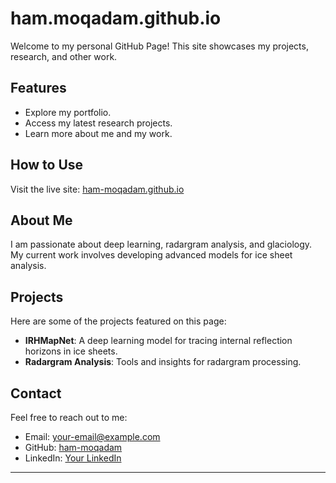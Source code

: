 # ham.moqadam.github.io

Welcome to my personal GitHub Page! This site showcases my projects, research, and other work.

## Features
- Explore my portfolio.
- Access my latest research projects.
- Learn more about me and my work.

## How to Use
Visit the live site: [ham-moqadam.github.io](https://ham-moqadam.github.io)

## About Me
I am passionate about deep learning, radargram analysis, and glaciology. My current work involves developing advanced models for ice sheet analysis.

## Projects
Here are some of the projects featured on this page:
- **IRHMapNet**: A deep learning model for tracing internal reflection horizons in ice sheets.
- **Radargram Analysis**: Tools and insights for radargram processing.

## Contact
Feel free to reach out to me:
- Email: your-email@example.com
- GitHub: [ham-moqadam](https://github.com/ham-moqadam)
- LinkedIn: [Your LinkedIn](https://www.linkedin.com/in/your-profile)

---
